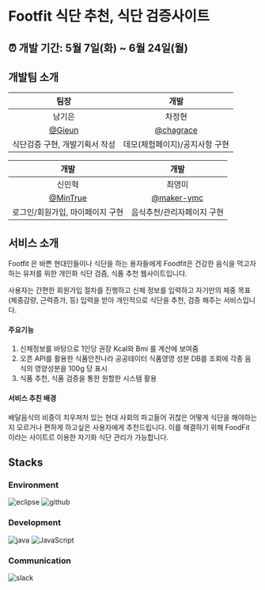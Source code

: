 # Footfit 식단 추천, 식단 검증사이트</br>

## :alarm_clock: 개발 기간: 5월 7일(화) ~ 6월 24일(월)

## 개발팀 소개

|      팀장         |         개발         | 
| :------------------------------------------------------------------------------: | :---------------------------------------------------------------------------------------------------------------------------------------------------: | 
|      남기은        |         차정현         |     
|   [@Gieun](https://github.com/Gieuun)   |    [@chagrace](https://github.com/chagrace)  | 
| 식단검증 구현, 개발기획서 작성 | 데모(체험페이지)/공지사항 구현 |

|      개발       |         개발      |
| :------------------------------------------------------------------------------: | :---------------------------------------------------------------------------------------------------------------------------------------------------: | 
|     신민혁    |        최영미          |
| [@MinTrue](https://github.com/MinTrue) | [@maker-ymc](https://github.com/maker-ymc) |
| 로그인/회원가입, 마이페이지 구현|    음식추천/관리자페이지 구현   |

## 서비스 소개

Footfit 은 바쁜 현대인들이나 식단을 하는 용자들에게 Foodfit은 건강한 음식을 먹고자하는 유저를 위한 개인화 식단 검즘, 식품 추천 웹사이트입니다.

사용자는 간편한 회원가입 절차를 진행하고 신체 정보를 입력하고 자기만의 체중 목표 (체중감량, 근력증가, 등) 입력을 받아 개인적으로 식단을 추천, 검증 해주는 서비스입니다.

#### 주요기능

1.	신체정보를 바탕으로 1인당 권장 Kcal와 Bmi 를 계산에 보여줌
2.	오픈 API를 활용한 식품안전나라 공공테이터 식품영영 성분 DB를 조회에 각종 음식의 영양성분을 100g 당 표시
3.	식품 추천, 식품 검증을 통한 원할한 시스템 활용

#### 서비스 추친 배경

배달음식의 비중이 치우져저 있는 현대 사회의 파고들어 귀찮은 어떻게 식단을 해야하는지 모르거나 편하게 하고싶은 사용자에게 추천드립니다.
이를 해결하기 위해 FoodFit 이라는 사이트르 이용한 자기화 식단 관리가 가능합니다.

## Stacks

### Environment
![eclipse](https://img.shields.io/badge/eclipse-2C2255.svg?&style=for-the-badge&logo=eclipseide&logoColor=white)
![github](https://img.shields.io/badge/github-181717.svg?&style=for-the-badge&logo=github&logoColor=white)

### Development

![java](https://img.shields.io/badge/java-ffffff.svg?&style=for-the-badge&logo=openjdk&logoColor=black)
<img alt="JavaScript" src="https://img.shields.io/badge/javascript-%23323330.svg?style=for-the-badge&logo=javascript&logoColor=%23F7DF1E"/>

### Communication
![slack](https://img.shields.io/badge/slack-4A154B.svg?&style=for-the-badge&logo=slack&logoColor=white)
